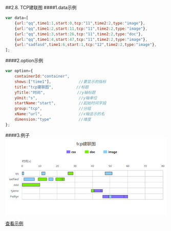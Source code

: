 ##2.8. TCP建联图
####1.data示例
```js
var data=[
    {url:"qq",time1:1,start:0,tcp:"11",time2:2,type:"image"},
    {url:"qq",time1:2,start:11,tcp:"11",time2:2,type:"image"},
    {url:"qq",time1:3,start:26,tcp:"11",time2:2,type:"doc"},
    {url:"qq",time1:4,start:47,tcp:"11",time2:2,type:"image"},
    {url:"sadfasd",time1:6,start:1,tcp:"12",time2:2,type:"image"},
];
```

####2.option示例
```js
var option={
    containerId:"container",
    shows:["time1"],            //要显示的指标
    title:"tcp建联图",          //标题
    yTitle:"时间",              //y轴标题
    yUnit:"s",                  //y轴单位
    startName:"start",          //起始时间字段
    group:"tcp",                //分组
    xName:"url",                //x轴显示的名
    dimension:"type"            //维度
};
```

####3.例子
![streaming](./image/tcp.png)

[查看示例](./brcharts/test/tcpchart.html)


